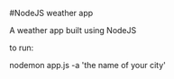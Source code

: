 #NodeJS weather app

A weather app built using NodeJS

to run:

nodemon app.js -a 'the name of your city'